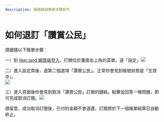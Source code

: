 ```yaml
---
description: 跟隨幾個簡單步驟即可
---
```


# 如何退訂「讚賞公民」

請跟隨以下簡單步驟：  
  
一）到 [liker.land 網頁版登入](https://liker.land/)，打開位於畫面右上角的菜單，選「設定」[![](https://downloads.intercomcdn.com/i/o/133320672/6e70668f7a1563c5d9f5dfee/image.png)](https://downloads.intercomcdn.com/i/o/133320672/6e70668f7a1563c5d9f5dfee/image.png)

二）進入設定頁後，選第二個選項「讚賞公民」。正常你會見到帳號狀態是「生效中」。  
[![](https://downloads.intercomcdn.com/i/o/133321334/4625593771d55f552ce4ee26/image.png)](https://downloads.intercomcdn.com/i/o/133321334/4625593771d55f552ce4ee26/image.png)

三）進入頁面後你會見到取消「讚賞公民」訂閱的鏈結。點擊並回答一條問題，即可完成取消訂閱。[![](https://downloads.intercomcdn.com/i/o/133321600/c26554128c4b2efa993ede59/image.png)](https://downloads.intercomcdn.com/i/o/133321600/c26554128c4b2efa993ede59/image.png)

請留意，成功取消訂閱後，已付的金額不會退還，訂閱將於下一個帳單結算日自動終止。

